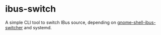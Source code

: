 # ibus-switch

A simple CLI tool to switch IBus source, depending on [gnome-shell-ibus-switcher](https://github.com/kevinhwang91/gnome-shell-ibus-switcher) and systemd.

